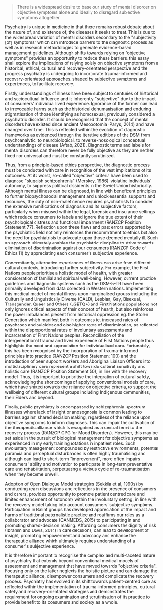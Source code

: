> There is a widespread desire to base our study of mental disorder on objective symptoms alone and ideally to disregard subjective symptoms altogether

Psychiatry is unique in medicine in that there remains robust debate about the nature of, and existence of, the diseases it seeks to treat. This is due to the widespread variation of mental disorders secondary to the "subjectivity [of] symptoms" which can introduce barriers to the diagnostic process as well as in research methodologies to generate evidence-based management guidelines. Although shifts towards relying on "objective symptoms" provides an opportunity to reduce these barriers, this essay shall explore the implications of relying solely on objective symptoms from a historical, ethical, cultural and recovery-orientated perspective and the progress psychiatry is undergoing to incorporate trauma-informed and recovery-orientated approaches, shaped by subjective symptoms and experiences, to facilitate recovery.

Firstly, understandings of illness have been subject to centuries of historical and sociocultural influence and is inherently "subjective" due to the impact of consumers' individual lived experience. Ignorance of the former can lead to irrevocable harms such as the historical dehumanisation and enduring stigmatisation of those identifying as homosexual, previously considered a psychiatric disorder. It should be recognised that the concept of mental disorders have existed since ancient Mesopotomia (Parys, 2014) and have changed over time. This is reflected within the evolution of diagnostic frameworks as evidenced through the iterative editions of the DSM from psychoanalytic, to neurobiological, to reverse-nosological conceptual understandings of disease (Aftab, 2021). Diagnostic terms and labels for mental disorders can therefore never be fully objective as they are neither fixed nor universal and must be constantly scrutinised. 

Thus, from a principle-based ethics perspective, the diagnostic process must be conducted with care in recognition of the vast implications of its outcomes. At its worst, so-called "objective" criteria have been used to diagnose "sluggish schizophrenia" (Merskey, 1986), violating individuals' autonomy, to suppress political dissidents in the Soviet Union historically. Although mental illness can be diagnosed, in line with beneficent principles to further biopsychosocial management and unlock essential supports and resources, the duty of non-maleficence requires psychiatrists to consider the extensive ramifications of diagnosis and its subjective factors, particularly when misused within the legal, forensic and insurance settings which reduce consumers to labels and ignore the true extent of their psychological distress and functional impairment (RANZCP Position Statement 77).  Reflection upon these flaws and past errors supported by the psychiatric field not only reinforces the recommitment to ethics but also the need for psychiatrists to advocate upon those deemed mentally ill. Such an approach ultimately enables the psychiatric discipline to strive towards elimination of discrimination against our consumers (RANZCP Code of Ethics 11) by appreciating each consumer's subjective experience. 

Concomitantly, alternative experiences of illness can arise from different cultural contexts, introducing further subjectivity. For example, the First Nations people prioritise a holistic model of health, with greater consideration of familial and spiritual well-being. However, current practice guidelines and diagnostic systems such as the DSM-5-TR have been primarily developed from data collected in Western nations. Implementing this medical model of mental illness upon marginalised groups including the Culturally and Linguistically Diverse (CALD), Lesbian, Gay, Bisexual, Transgender, Queer and Others (LGBTQ+) and First Nations populations not only ignores critical aspects of their concept of health, but also reinforces the power imbalances present from historical oppression eg. the Stolen Generation which manifest both in outcomes ie. increased rates of psychoses and suicides and also higher rates of discrimination, as reflected within the disproportional rates of involuntary assessments and incarceration of First Nations peoples. Reconciliation of the intergenerational trauma and lived experience of First Nations people thus highlights the need and appreciation for individualised care. Fortunately, this has been recognised by the incorporation of trauma-informed principles into practice (RANZCP Position Statement 100) and the introduction of peer support workers and Aboriginal Liaison Officers into multidisciplinary care represent a shift towards cultural sensitivity and holistic care (RANZCP Position Statement 50), in line with the recovery model. Thus, it is important to prioritise the integration of cultural safety, acknowledging the shortcomings of applying conventional models of care, which have shifted towards the reliance on objective criteria, to support the wellbeing of different cultural groups including Indigenous communities, their Elders and beyond.

Finally, public psychiatry is encompassed by schizophrenia-spectrum illnesses where lack of insight or anosognosia is common leading to barriers against shared decision making, regardless of the reliance upon objective symptoms to inform diagnoses. This can impair the cultivation of the therapeutic alliance which is recognised as a central tenet to the recovery process (RANZCP CPG for Mood Disorders). However, this may be set aside in the pursuit of biological management for objective symptoms as experienced in my early training rotations in inpatient roles. Such involuntary management compounded by restrictive environments, potential paranoia and perceptual disturbances is often highly traumatising and although can lead to short-term "improvement", more often impairs consumers' ability and motivation to participate in long-term preventative care and rehabilitation, perpetuating a vicious cycle of re-traumatisation when they become unwell. 

Adoption of Open Dialogue Model strategies (Sekkila et al, 1990s) by conducting team discussions and reflections in the presence of consumers and carers, provides opportunity to promote patient centred care and limited enhancement of autonomy within the involuntary setting, in line with the recovery model taking into account consumers' subjective symptoms. Participation in Balint groups has developed appreciation of the impact and harms of traditional paternalistic practice and reaffirms our roles as a collaborator and advocate (CANMEDS, 2015) to participating in and promoting shared-decision making. Affording consumers the dignity of risk (Ibrahim and Davis, 2014) in care decisions, can lead to development of insight, promoting empowerment and advocacy and enhance the therapeutic alliance which ultimately requires understanding of a consumer's subjective experience.

It is therefore important to recognise the complex and multi-faceted nature of psychiatry that extends beyond conventional medical models of assessment and management that have moved towards "objective criteria". Focusing only on the latter neglects the holistic picture and can damage the therapeutic alliance, disempower consumers and complicate the recovery process. Psychiatry has evolved in its shift towards patient-centred care as reflected within the implementation of trauma-informed principles, cultural safety and recovery-orientated strategies and demonstrates the requirement for ongoing examination and scrutinisation of its practice to provide benefit to its consumers and society as a whole.

